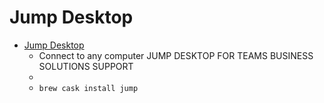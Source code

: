 # Jump Desktop
- [Jump Desktop](https://jumpdesktop.com/#jdmac)
  -  Connect to any computer JUMP DESKTOP FOR TEAMS BUSINESS SOLUTIONS SUPPORT
  - 
  - `brew cask install jump`
